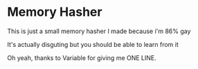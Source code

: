 # Memory Hasher
This is just a small memory hasher I made because i'm 86% gay

It's actually disguting but you should be able to learn from it

Oh yeah, thanks to Variable for giving me ONE LINE.
